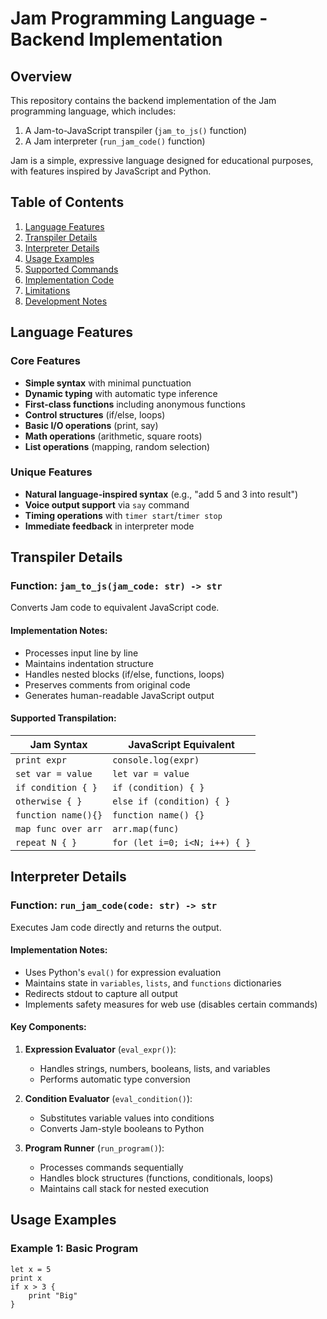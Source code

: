# Jam Programming Language - Backend Implementation

## Overview
This repository contains the backend implementation of the Jam programming language, which includes:
1. A Jam-to-JavaScript transpiler (`jam_to_js()` function)
2. A Jam interpreter (`run_jam_code()` function)

Jam is a simple, expressive language designed for educational purposes, with features inspired by JavaScript and Python.

## Table of Contents
1. [Language Features](#language-features)
2. [Transpiler Details](#transpiler-details)
3. [Interpreter Details](#interpreter-details)
4. [Usage Examples](#usage-examples)
5. [Supported Commands](#supported-commands)
6. [Implementation Code](#implementation-code)
7. [Limitations](#limitations)
8. [Development Notes](#development-notes)

## Language Features

### Core Features
- **Simple syntax** with minimal punctuation
- **Dynamic typing** with automatic type inference
- **First-class functions** including anonymous functions
- **Control structures** (if/else, loops)
- **Basic I/O operations** (print, say)
- **Math operations** (arithmetic, square roots)
- **List operations** (mapping, random selection)

### Unique Features
- **Natural language-inspired syntax** (e.g., "add 5 and 3 into result")
- **Voice output support** via `say` command
- **Timing operations** with `timer start`/`timer stop`
- **Immediate feedback** in interpreter mode

## Transpiler Details

### Function: `jam_to_js(jam_code: str) -> str`
Converts Jam code to equivalent JavaScript code.

#### Implementation Notes:
- Processes input line by line
- Maintains indentation structure
- Handles nested blocks (if/else, functions, loops)
- Preserves comments from original code
- Generates human-readable JavaScript output

#### Supported Transpilation:
| Jam Syntax          | JavaScript Equivalent               |
|---------------------|-------------------------------------|
| `print expr`        | `console.log(expr)`                 |
| `set var = value`   | `let var = value`                   |
| `if condition { }`  | `if (condition) { }`                |
| `otherwise { }`     | `else if (condition) { }`           |
| `function name(){}` | `function name() {}`                |
| `map func over arr` | `arr.map(func)`                     |
| `repeat N { }`      | `for (let i=0; i<N; i++) { }`       |

## Interpreter Details

### Function: `run_jam_code(code: str) -> str`
Executes Jam code directly and returns the output.

#### Implementation Notes:
- Uses Python's `eval()` for expression evaluation
- Maintains state in `variables`, `lists`, and `functions` dictionaries
- Redirects stdout to capture all output
- Implements safety measures for web use (disables certain commands)

#### Key Components:
1. **Expression Evaluator** (`eval_expr()`):
   - Handles strings, numbers, booleans, lists, and variables
   - Performs automatic type conversion

2. **Condition Evaluator** (`eval_condition()`):
   - Substitutes variable values into conditions
   - Converts Jam-style booleans to Python

3. **Program Runner** (`run_program()`):
   - Processes commands sequentially
   - Handles block structures (functions, conditionals, loops)
   - Maintains call stack for nested execution

## Usage Examples

### Example 1: Basic Program
```jam
let x = 5
print x
if x > 3 {
    print "Big"
}
